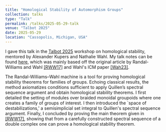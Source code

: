 ```yaml
---
title: "Homological Stability of Automorphism Groups"
collection: talks
type: "Talk"
permalink: /talks/2025-05-29-talk
venue: "Talbot 2025"
date: 2025-05-29
location: "Cassopolis, Michigan, USA"
---
```


I gave this talk in the <a href="https://sites.google.com/view/talbotworkshop/past-talbots/talbot-2025?authuser=0" target="_blank">Talbot 2025</a> workshop on homological stability, mentored by Alexander Kupers and Nathalie Wahl. My talk notes can be found <a href="zoe-pope.github.io/files/Talbot2025-TalkNotes.pdf" target="_blank">here</a>, which was mainly based off the original article by Randal-Williams and Wahl <a href="https://web.math.ku.dk/~wahl/Autstability.pdf" target="_blank">[RWW17]</a> and Wahl's ICM paper <a href="https://web.math.ku.dk/~wahl/ICM22.pdf" target="_blank">[Wah23]</a>.

The Randal-Williams–Wahl machine is a tool for proving homological stability theorems for families of groups. Echoing classical results, the method axiomatizes conditions sufficient to apply Quillen’s spectral sequence argument and obtain homological stability theorems. I first detailed the setting of modules over braided monoidal groupoids where one creates a family of groups of interest. I then introduced the `space of destabilizations,' a semisimplicial set integral to Quillen's spectral sequence argument. Finally, I concluded by proving the main theorem given in <a href="https://web.math.ku.dk/~wahl/Autstability.pdf" target="_blank">[RWW17]</a>, showing that from a carefully constructed spectral sequence of a double complex one can prove a homological stability theorem.
